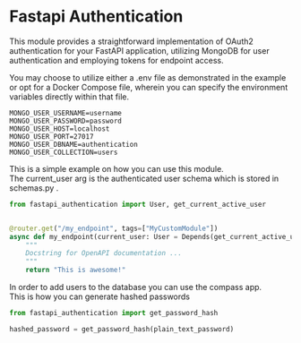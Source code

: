 # Fastapi Authentication
This module provides a straightforward implementation of OAuth2 authentication for your FastAPI application, utilizing MongoDB for user authentication and employing tokens for endpoint access.

You may choose to utilize either a .env file as demonstrated in the example or opt for a Docker Compose file, wherein you can specify the environment variables directly within that file.

```text
MONGO_USER_USERNAME=username
MONGO_USER_PASSWORD=password
MONGO_USER_HOST=localhost
MONGO_USER_PORT=27017
MONGO_USER_DBNAME=authentication
MONGO_USER_COLLECTION=users
```

This is a simple example on how you can use this module.  
The current_user arg is the authenticated user schema which is stored in schemas.py .
```python
from fastapi_authentication import User, get_current_active_user


@router.get("/my_endpoint", tags=["MyCustomModule"])
async def my_endpoint(current_user: User = Depends(get_current_active_user)):
    """
    Docstring for OpenAPI documentation ...
    """
    return "This is awesome!"
```

In order to add users to the database you can use the compass app.  
This is how you can generate hashed passwords

```python
from fastapi_authentication import get_password_hash

hashed_password = get_password_hash(plain_text_password)
```